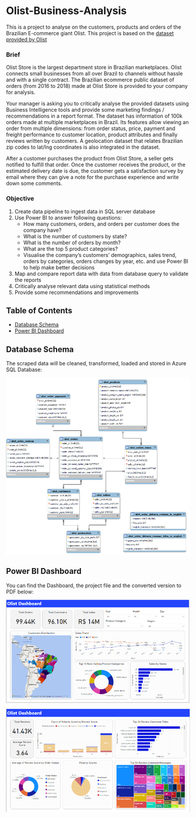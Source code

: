# Olist-Business-Analysis
This is a project to analyse on the customers, products and orders of the Brazilian E-commerce giant Olist. This project is based on the [dataset provided by Olist](https://www.kaggle.com/datasets/olistbr/brazilian-ecommerce)

### Brief
Olist Store is the largest department store in Brazilian marketplaces. Olist connects small businesses from all over Brazil to channels without hassle and with a single contract. The Brazilian ecommerce public dataset of orders (from 2016 to 2018) made at Olist Store is provided to your company for analysis.

Your manager is asking you to critically analyse the provided datasets using Business Intelligence tools and provide some marketing findings / recommendations in a report format. The dataset has information of 100k orders made at multiple marketplaces in Brazil. Its features allow viewing an order from multiple dimensions: from order status, price, payment and freight performance to customer location, product attributes and finally reviews written by customers. A geolocation dataset that relates Brazilian zip codes to lat/lng coordinates is also integrated in the dataset.

After a customer purchases the product from Olist Store, a seller gets notified to fulfill that order. Once the customer receives the product, or the estimated delivery date is due, the customer gets a satisfaction survey by email where they can give a note for the purchase experience and write down some comments.

### Objective
1. Create data pipeline to ingest data in SQL server database
2. Use Power BI to answer following questions:
    - How many customers, orders, and orders per customer does the company have?
    - What is the number of customers by state?
    - What is the number of orders by month?
    - What are the top 5 product categories?
    - Visualise the company’s customers’ demographics, sales trend, orders by categories, orders changes by year, etc. and use Power BI to help make better decisions
3. Map and compare report data with data from database query to validate the reports
4. Critically analyse relevant data using statistical methods
5. Provide some recommendations and improvements

## Table of Contents

- [Database Schema](#database-schema)
- [Power BI Dashboard](#power-bi-dashboard)

## Database Schema
The scraped data will be cleaned, transformed, loaded and stored in Azure SQL Database:

![image](https://github.com/lucnguyen104/olist_brazil_e_commerce/blob/main/database-schema.png)

## Power BI Dashboard
You can find the Dashboard, the project file and the converted version to PDF below:

![image](https://github.com/lucnguyen104/olist_brazil_e_commerce/blob/main/olist%201.png)

![image](https://github.com/lucnguyen104/olist_brazil_e_commerce/blob/main/olist%202.png)
